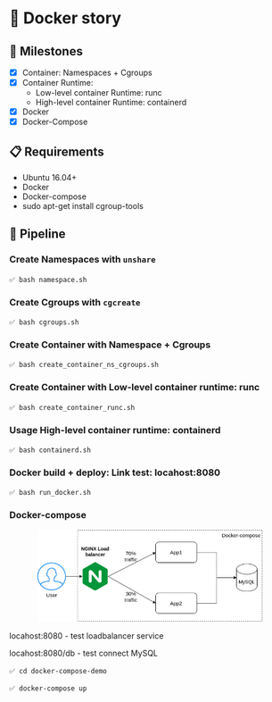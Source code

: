 # 🧬 Docker story

## 🔰 Milestones
- [X] Container: Namespaces + Cgroups
- [X] Container Runtime:
    - Low-level container Runtime: runc
    - High-level container Runtime: containerd
- [X] Docker
- [X] Docker-Compose

## 📋 Requirements
* Ubuntu 16.04+
* Docker
* Docker-compose
* sudo apt-get install cgroup-tools

## 📘 Pipeline

### Create Namespaces with `unshare`
`
✅ bash namespace.sh
`

### Create Cgroups with `cgcreate`
`
✅ bash cgroups.sh
`

### Create Container with Namespace + Cgroups
`
✅ bash create_container_ns_cgroups.sh
`

### Create Container with Low-level container runtime: runc
`
✅ bash create_container_runc.sh
`

### Usage High-level container runtime: containerd
`
✅ bash containerd.sh
`

### Docker build + deploy: Link test: locahost:8080
`
✅ bash run_docker.sh
`

### Docker-compose

<div align="center">
  <img src="image.png" alt="train" width="80%">
</div>

locahost:8080 - test loadbalancer service

locahost:8080/db - test connect MySQL

`
✅ cd docker-compose-demo
`

`
✅ docker-compose up
`